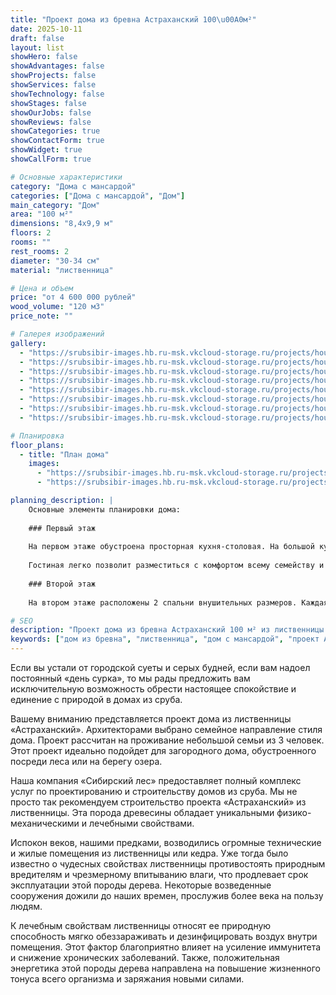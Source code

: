 ```yaml
---
title: "Проект дома из бревна Астраханский 100\u00A0м²"
date: 2025-10-11
draft: false
layout: list
showHero: false
showAdvantages: false
showProjects: false
showServices: false
showTechnology: false
showStages: false
showOurJobs: false
showReviews: false
showCategories: true
showContactForm: true
showWidget: true
showCallForm: true

# Основные характеристики
category: "Дома с мансардой"
categories: ["Дома с мансардой", "Дом"]
main_category: "Дом"
area: "100 м²"
dimensions: "8,4x9,9 м"
floors: 2
rooms: ""
rest_rooms: 2
diameter: "30-34 см"
material: "лиственница"

# Цена и объем
price: "от 4 600 000 рублей"
wood_volume: "120 м3"
price_note: ""

# Галерея изображений
gallery:
  - "https://srubsibir-images.hb.ru-msk.vkcloud-storage.ru/projects/houses/astrahanskii-100/astrahanskii-100-1.jpg"
  - "https://srubsibir-images.hb.ru-msk.vkcloud-storage.ru/projects/houses/astrahanskii-100/astrahanskii-100-2.jpg"
  - "https://srubsibir-images.hb.ru-msk.vkcloud-storage.ru/projects/houses/astrahanskii-100/astrahanskii-100-3.jpg"
  - "https://srubsibir-images.hb.ru-msk.vkcloud-storage.ru/projects/houses/astrahanskii-100/astrahanskii-100-4.jpg"
  - "https://srubsibir-images.hb.ru-msk.vkcloud-storage.ru/projects/houses/astrahanskii-100/astrahanskii-100-5.jpg"
  - "https://srubsibir-images.hb.ru-msk.vkcloud-storage.ru/projects/houses/astrahanskii-100/astrahanskii-100-6.jpg"
  - "https://srubsibir-images.hb.ru-msk.vkcloud-storage.ru/projects/houses/astrahanskii-100/astrahanskii-100-7.jpg"
  - "https://srubsibir-images.hb.ru-msk.vkcloud-storage.ru/projects/houses/astrahanskii-100/astrahanskii-100-8.jpg"

# Планировка
floor_plans:
  - title: "План дома"
    images:
      - "https://srubsibir-images.hb.ru-msk.vkcloud-storage.ru/projects/houses/astrahanskii-100/astrahanskii-100-7.jpg"
      - "https://srubsibir-images.hb.ru-msk.vkcloud-storage.ru/projects/houses/astrahanskii-100/astrahanskii-100-8.jpg"

planning_description: |
    Основные элементы планировки дома:
    
    ### Первый этаж
    
    На первом этаже обустроена просторная кухня-столовая. На большой кухонной зоне будет приятно и удобно готовить еду, а большой стол, размещенный у огромных окон станет любимым местом для принятия пищи во всем доме.
    
    Гостиная легко позволит разместиться с комфортом всему семейству и пригласить в гости родных или друзей. Большой холл позволяет разместить в нем огромный гардероб, где будут храниться межсезонные вещи.
    
    ### Второй этаж
    
    На втором этаже расположены 2 спальни внушительных размеров. Каждая комната имеет большую площадь остекления, что наполняет их теплом и солнечным светом. При желании, комнаты могут быть перепланированы под потребности заказчика.

# SEO
description: "Проект дома из бревна Астраханский 100 м² из лиственницы диаметром 30-34 см. Дом с мансардой для небольшой семьи из 3 человек."
keywords: ["дом из бревна", "лиственница", "дом с мансардой", "проект Астраханский", "100 м²", "загородный дом"]
---
```


Если вы устали от городской суеты и серых будней, если вам надоел постоянный «день сурка», то мы рады предложить вам исключительную возможность обрести настоящее спокойствие и единение с природой в домах из сруба.

Вашему вниманию представляется проект дома из лиственницы «Астраханский». Архитекторами выбрано семейное направление стиля дома. Проект рассчитан на проживание небольшой семьи из 3 человек. Этот проект идеально подойдет для загородного дома, обустроенного посреди леса или на берегу озера.

Наша компания «Сибирский лес» предоставляет полный комплекс услуг по проектированию и строительству домов из сруба. Мы не просто так рекомендуем строительство проекта «Астраханский» из лиственницы. Эта порода древесины обладает уникальными физико-механическими и лечебными свойствами.

Испокон веков, нашими предками, возводились огромные технические и жилые помещения из лиственницы или кедра. Уже тогда было известно о чудесных свойствах лиственницы противостоять природным вредителям и чрезмерному впитыванию влаги, что продлевает срок эксплуатации этой породы дерева. Некоторые возведенные сооружения дожили до наших времен, прослужив более века на пользу людям.

К лечебным свойствам лиственницы относят ее природную способность мягко обеззараживать и дезинфицировать воздух внутри помещения. Этот фактор благоприятно влияет на усиление иммунитета и снижение хронических заболеваний. Также, положительная энергетика этой породы дерева направлена на повышение жизненного тонуса всего организма и заряжания новыми силами.